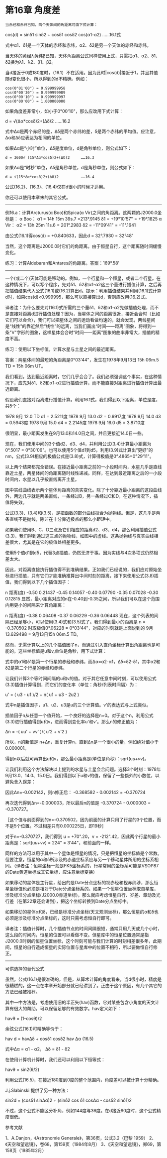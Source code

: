 # 第16章 角度差

    当赤经和赤纬已知，两个天体间的角距离可由下式计算：

  cos(d) = sinδ1 sinδ2 + cosδ1 cosδ2 cos(α1-α2)  ……16.1式

  式中α1、δ1是一个天体的赤经和赤纬，α2、δ2是另一个天体的赤经和赤纬。

  当天体的黄经λ黄纬β已知，天体角距离公式同样使用上式，只需把α1、α2、δ1、δ2换为λ1、λ2、β1、β2。

  当d接近于0或180度时，（16.1）不在适用。因为此时|cos(d)|接近于1，并且其值随d变化很小，所以得到的d不精确。例如：

    cos(0°01'00") = 0.999999958
    cos(0°00'30") = 0.999999989
    cos(0°00'10") = 0.999999997
    cos(0°00'00") = 1.000000000

  如果角度差非常小，如小于0°00'10"，那么应改用下式计算：

  d = √(Δα*cosδ)2+(Δδ)2     ……16.2

  式中Δα是两个赤经的差，Δδ是两个赤纬的差，δ是两个赤纬的平均值。应注意，Δα和Δδ应表达为相同的单位。

  如果Δα是“小时”单位，Δδ是度单位，d是角秒单位，则公式如下：

    d = 3600√ (15*Δα*cosδ)2+(Δδ)2     ……16.3

  如果Δα是“时秒”单位，Δδ是角秒单位，d是角秒单位，则公式如下：

    d = √(15*Δα*cosδ)2+(Δδ)2          ……16.4

  公式(16.2)、(16.3)、(16.4)仅在d很小的时候才适用。

  你还可以使用本章末的其它公式。

-----------------------------------

例16.a：计算Arcturus(α Boo)和Spica(α Vir)之间的角距离。这两颗的J2000.0坐标是：
    α Boo：
        α1 = 14h 15m 39s.7 =213°.9145
        δ1 = +19°10'57" = +19°.1825
    α Vir：
        α2 = 13h 25m 11s.6 = 201°.2983
        δ2 = -11°09'41" = -11°.1641 

  由公式(16.1)得cos(d) = +0.840633，因此d = 32°.7930 = 32°48'

  当然，这个距离是J2000.0时它们的角距离。由于恒星自行，这个距离随时间缓慢变化。

练习：计算Aldebaran和Antares的角距离。答案：169°.58'

----------------------------------

  一个(或二个)天体可能是移动的。例如，一个行星和一个恒星，或者二个行星。在这种情况下，可以写个程序，先对δ1、δ2和α1-α2这三个量进行插值计算，之后再把插值结果代入公式(16.1)或(16.2)算出d。提示：利用插值结果并利用(16.1)式计算d时，如果cos(d)<0.999995，那么可以直接算出d，否则应改用(16.2)式。

  译者注：为什么要先对(16.1)式所需的三个量δ1、δ2和α1-α2先做插值处理，而不是直接对距离d进行插值处理？因为，当星体之间的距离很近，接近会合时（比如它们可以会合），我们可以把星体之间的运动看做均速的，就会发现，两线星间是“线性”的靠近然后“线性”的远离，当我们画出“时间——距离”图象，将得到一条"V"字形的图象，这样星体会合时“时间——距离”图象的曲率非常大，插值的精度不高。

  练习：使用以下坐标值，计算水星与土星之间的最近距离。



  答案：两星体间的最短的角距离是0°03'44"，发生在1978年9月13日 15h 06m.5 TD = 15h 06m UT。

  我们看到，达到最近距离时，它们几乎会合了。我们必须强调这个事实，在这种情况下，应先对δ1、δ2和α1-α2进行插值计算，而不能直接对距离进行插值计算出最近距离。

  假设我们直接对距离进行插值计算。利用16.1式，我们得到以下距离，单位是度，共5个：

1978 9月 12.0 TD d1 = 2.5211度
1978 9月 13.0    d2 = 0.9917度
1978 9月 14.0    d3 = 0.5943度
1978 9月 15.0    d4 = 2.2145度
1978 9月 16.0    d5 = 3.8710度

  很明显，最小距离发生在9月13.0和14.0日之间，并且更接近14.0日一些。

  现在，我们使用中间的3个值d2、d3、d4，并利用公式(3.4)计算最小距离为0°.5017 = 0°30'06"。也可以使用5个值d1到d5，利用(3.9)式计算出“更好”的nm，公式(3.9)相应的极值公式是(3.8)式，计算得极值是0°.4865=0°29'11"。

  以上两个结果都完全错误。在接近最小距离之前的一小段时间内，水星几乎是直线靠近土星，两星体间的角距离随时线性递减。同样，在达到最近距离之后的一小段时间内，水星以几乎按直线离开土星。

  图中实线曲线表示两个星体角距离的真实变化。除了十分靠近最小距离的这段曲线外，两边几乎就是两条直线，一条经过B，另一条经过C和D，在这种情况下，插值将失效。

  公式(3.3)、(3.4)和(3.5)，是把函数的部分曲线拟合为抛物线。但是，这几乎是两条直线不是抛线，除非在十分靠近极点的那么小距矩中。

  如果我们使用B、C、D三点及它们相应的距离d2、d3、d4，那么利用插值公式(3.3)，我们得到通过这三点的抛物线，如图中的虚线。这条抛物线与真实曲线相差很大，尤其是在它的极值处相差更多。



  使用5个值d1到d5，代替3点插值，仍然无济于事。因为实线与4次多项式仍然相差太大。

  因此，对距离直接执行插值得不到准确结果。正如我们已经说的，我们应对原始坐标进行插值，只有它们才能准确推算出中间时刻的距离，接下来使用公式(3.8)插值，我们得到以下几个插值因子：

n	距离(度)
-0.50	0.21437
-0.45	0.14057
-0.40	0.07790
-0.35	0.07028
-0.30	0.12815
  显然，最小距离对应的n在-0.40到-0.35之间，所以我们可以在这个范围内用更小的间隔来计算角距离：

n	距离(度)
-0.38	0.06408
-0.37	0.06229
-0.36	0.06448
  现在，这个列表的间隔已经足够小，可以使用(3.4)式和(3.5)式了。我们得到最小的距离是 n = -0.370502 时取极值0°.06228 = 0°03'44"，对应的时刻就是上面说到的 9月13.629498 = 9月13日15h 06m.5 TD。

  然而，无需计算以上的几个插值因子n，而通过引入直角坐标计算出角距离也是可能的。这些坐标值是u和v,单位是角秒，用下式计算：



  式中的α1和δ1是第一个行星的赤经和赤纬，而Δα=α2-α1，Δδ=δ2-δ1，其中α2和δ2是第二个行星的赤经和赤纬。

  让我们计算3个等时间间隔的u和v的值。对于其它任意中间时刻，可以使用公式(3.3)插值计算得到，而它们的变化率（单位：角秒/列表时间隔）为：

  u' = ( u3 - u1 )/2 + n( u1 + u3 - 2u2 )

  式中n是插值因子，u1、u2、u3是u的三个计算值。v'的表达式与上式类似。

  插值因子n从任意一个值开始，一个良好的选择是n=0。对于这个n，利用公式(3.3)进行插值得到u和v，进而得到变化率u'和v'。那么n的修正值为：

  Δn = -( uu' + vv' )/( u'2 + v'2 )

  所以，n的新值是 n+Δn，重复计算n，直到Δn是一个很小的量，例如绝对值小于0.000001。

  得到n以后就可再算出u和v，那么最小距离是(单位是角秒)：sqrt(u*u+v*v)。

  让我们利用这个方法解决以上提到的水星与土星会合问题。选择3个时刻：1978年9月13.0、14.0、15.0日。我们得到以下u和v的值，保留了一些额外的小数位，以避免舍入误差：



  因此Δn=-0.002142，则n修正后： -0.368582 - 0.002142 = -0.370724

  再次迭代得到Δn=-0.000003，所以最后n的值是 -0.370724 - 0.000003 = -0.370727。

  ［这个值与前面得到的n=-0.370502，因为前面的计算只用了行星的3个位置，而不是5个位置。不过相差只有0.000225日，即19秒］

  对于n=-0.370727，我们得到 u = +70".20，v = -212".42，因此两个行星的最小距离是：sqrt(u*u+v*v) = 224" = 3'44"，和前面的一样。

  同样的方法可以用于其中一个星体是恒星的情况，只是把恒星的坐标值是个常数。但要注意，恒星的α和δ所涉及的赤道坐标系应与另一个移动星体所用的坐标系相同。（译者注：恒星坐标一般是FK5坐标系的，行星常用的坐标系可能是VSOP87的Date黄道坐标或其它坐标，应注意坐标变换）

  如果移动的星体是主行星，给出的是Date分点坐标的视赤经和视赤纬涉，那么恒星坐标值也必须是相对于Date分点坐标系的。如果一个恒星位置坐标取自星库，涉及标准分点坐标(J2000.0赤道坐标)，那么就应考虑恒星自行、岁差、章动及光行差（在第22章还会讲到），把这个坐标转换到Date分点坐标中。

  如果移动的星体α和δ，已经是标准分点坐标(天文观测坐标)，那么恒星的α和δ也必须是涉及标准分点坐标的，这时只需考虑恒自行即可。

  译者注：插值计算时，几个插值节点的时间间隔很短，通常只用几天或几个小时，这么段的时间内，恒星的位置可以看做不变。但星库中的恒星位置通常是指J2000.0时刻的恒星位置坐标，这个时刻可能与我们计算的时刻相差很多年，此期间，恒星的自行造成恒星的实际位置与星库中的位置不相符，所以要做恒自行修正。

-----------------------------------

可供选择的替代公式

  虽然，公式(16.1)是很准确的，但是，从算术计算的角度看来，当d很小时，精度是很糟糕的，这一点在本章开始部分就已经讲到了。正由于这个原因，有几个其它的方法已经被推荐。

  其中一中方法是，考虑使用旧的半正矢(hav)函数，它对某些包含小角度的天文计算有很大的帮助，可以保留足够的有效数字。hav定义如下：

  havθ = (1-cosθ)/2

  余弦公式(16.1)可精确等价于：

  hav d = havΔδ + cosδ1 cosδ2 hav Δα    (16.5)

  式中Δα = α1 - α2，  Δδ = δ1 - δ2

  在使用计算机计算时，我们还可以利用以下恒等式：

  havθ = sin2(θ/2)

  利用公式(16.5)，在接近180度到0度的整个范围内，角度差可以被计算十分精确。

  J.j.Slabinski 提供了另一种方法：

  sin2d = (cosδ1 sinΔα)2 + (sinδ2 cos δ1 cosΔα - cosδ2 sinδ1)2

  不过，这个公式不能区分补角，例如144度与36度。在d接近90度时，这个公式精度很低。

参考文献

1、A.Danjon，《Astronomie Generale》，第36页，公式3.2（巴黎 1959）
2、《天空和望远镜》，卷68，第159页（1984年8月）
3、《天空和望远镜》，郑69，第158页（1985年2月）

　

　

　

　

　

　
